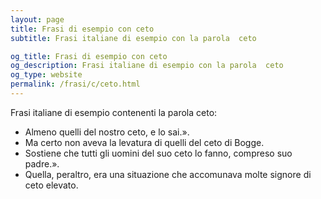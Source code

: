 ```yaml
---
layout: page
title: Frasi di esempio con ceto 
subtitle: Frasi italiane di esempio con la parola  ceto

og_title: Frasi di esempio con ceto 
og_description: Frasi italiane di esempio con la parola  ceto
og_type: website
permalink: /frasi/c/ceto.html
---
```


Frasi italiane di esempio contenenti la parola ceto:


- Almeno quelli del nostro ceto, e lo sai.».
- Ma certo non aveva la levatura di quelli del ceto di Bogge.
- Sostiene che tutti gli uomini del suo ceto lo fanno, compreso suo padre.».
- Quella, peraltro, era una situazione che accomunava molte signore di ceto elevato.
